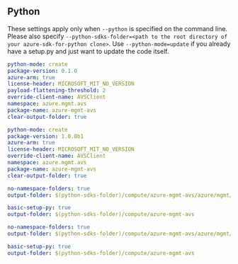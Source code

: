 ## Python

These settings apply only when `--python` is specified on the command line.
Please also specify `--python-sdks-folder=<path to the root directory of your azure-sdk-for-python clone>`.
Use `--python-mode=update` if you already have a setup.py and just want to update the code itself.

```yaml $(python) && !$(track2)
python-mode: create
package-version: 0.1.0
azure-arm: true
license-header: MICROSOFT_MIT_NO_VERSION
payload-flattening-threshold: 2
override-client-name: AVSClient
namespace: azure.mgmt.avs
package-name: azure-mgmt-avs
clear-output-folder: true
```
```yaml $(python) && $(track2)
python-mode: create
package-version: 1.0.0b1
azure-arm: true
license-header: MICROSOFT_MIT_NO_VERSION
override-client-name: AVSClient
namespace: azure.mgmt.avs
package-name: azure-mgmt-avs
clear-output-folder: true
```

``` yaml $(python) && $(python-mode) == 'update' && !$(track2)
no-namespace-folders: true
output-folder: $(python-sdks-folder)/compute/azure-mgmt-avs/azure/mgmt/avs
```
``` yaml $(python) && $(python-mode) == 'create' && !$(track2)
basic-setup-py: true
output-folder: $(python-sdks-folder)/compute/azure-mgmt-avs
```
``` yaml $(python) && $(python-mode) == 'update' && $(track2)
no-namespace-folders: true
output-folder: $(python-sdks-folder)/compute/azure-mgmt-avs/azure/mgmt/avs
```
``` yaml $(python) && $(python-mode) == 'create' && $(track2)
basic-setup-py: true
output-folder: $(python-sdks-folder)/compute/azure-mgmt-avs
```
